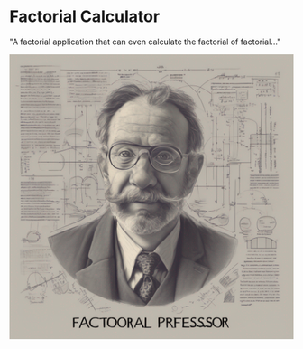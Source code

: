 # Factorial Calculator

"A factorial application that can even calculate the factorial of factorial..."



![Big Factors](assets/image/app_icon.png)